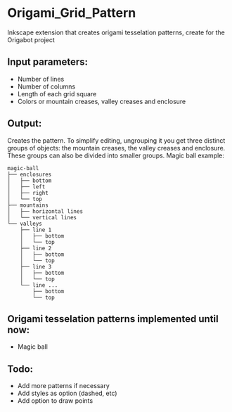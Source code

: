 # Origami_Grid_Pattern
Inkscape extension that creates origami tesselation patterns, create for the Origabot project

## Input parameters:
- Number of lines
- Number of columns
- Length of each grid square
- Colors or mountain creases, valley creases and enclosure

## Output:
Creates the pattern. 
To simplify editing, ungrouping it you get three distinct groups of objects: the mountain creases, the valley creases and enclosure. These groups can also be divided into smaller groups. Magic ball example:

```
magic-ball
├── enclosures
│   ├── bottom
│   ├── left
│   ├── right
│   └── top
├── mountains
│   ├── horizontal lines
│   └── vertical lines
└── valleys
    ├── line 1
    │   ├── bottom
    │   └── top
    ├── line 2
    │   ├── bottom
    │   └── top
    ├── line 3
    │   ├── bottom
    │   └── top
    └── line ...
        ├── bottom
        └── top
```

## Origami tesselation patterns implemented until now:
- Magic ball

## Todo:
- Add more patterns if necessary
- Add styles as option (dashed, etc)
- Add option to draw points

